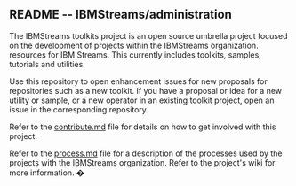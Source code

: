 ## README --  IBMStreams/administration

The IBMStreams toolkits project is an open source umbrella project focused on the development of  projects within the IBMStreams organization.
resources for IBM Streams. This currently includes toolkits, samples, tutorials and utilities.  

Use this repository to open enhancement issues for new proposals for repositories such as a new toolkit.  If you have a proposal or idea for a new utility or sample, or a new operator in an existing toolkit project, open an issue in the corresponding repository.

Refer to the [contribute.md](contribute.md) file for details on how to get involved with this project.

Refer to the [process.md](process.md) file for a description of the processes used by the projects with the IBMStreams organization.
Refer to the project's wiki for more information.
�
